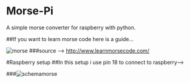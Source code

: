 # Morse-Pi
A simple morse converter for raspberry with python.

##If you want to learn morse code here is a guide...

![morse](https://cloud.githubusercontent.com/assets/24460427/23035977/67b1c0d6-f481-11e6-996e-9fe06cb4899d.png)
###source --> http://www.learnmorsecode.com/

#Raspberry setup 
##In this setup i use pin 18 to connect to raspberry-->

###![schemamorse](https://cloud.githubusercontent.com/assets/24460427/23035903/0d79c1e0-f481-11e6-9187-1e4905bd01c4.jpg)
